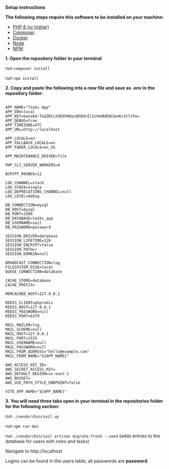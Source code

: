 **Setup instructions**

**The following steps require this software to be installed on your machine:**
- [PHP 8 (or higher)](https://www.php.net/manual/en/install.php)
- [Composer](https://getcomposer.org/download/)
- [Docker](https://docs.docker.com/compose/install/)
- [Node](https://nodejs.org/en/download)
- [NPM](https://docs.npmjs.com/downloading-and-installing-node-js-and-npm)

**1. Open the repository folder in your terminal**

run `composer install`

run `npm install`

**2. Copy and paste the following into a new file and save as .env in the repository folder:**
##
    APP_NAME="Tasks App"
    APP_ENV=local
    APP_KEY=base64:ToQZRCcXSRXhH8ynQ58UnIl2zVmdbRGb1enKcStltFw=
    APP_DEBUG=true
    APP_TIMEZONE=UTC
    APP_URL=http://localhost

    APP_LOCALE=en
    APP_FALLBACK_LOCALE=en
    APP_FAKER_LOCALE=en_US

    APP_MAINTENANCE_DRIVER=file

    PHP_CLI_SERVER_WORKERS=4

    BCRYPT_ROUNDS=12

    LOG_CHANNEL=stack
    LOG_STACK=single
    LOG_DEPRECATIONS_CHANNEL=null
    LOG_LEVEL=debug

    DB_CONNECTION=mysql
    DB_HOST=mysql
    DB_PORT=3306
    DB_DATABASE=tasks_app
    DB_USERNAME=sail
    DB_PASSWORD=password

    SESSION_DRIVER=database
    SESSION_LIFETIME=120
    SESSION_ENCRYPT=false
    SESSION_PATH=/
    SESSION_DOMAIN=null

    BROADCAST_CONNECTION=log
    FILESYSTEM_DISK=local
    QUEUE_CONNECTION=database

    CACHE_STORE=database
    CACHE_PREFIX=

    MEMCACHED_HOST=127.0.0.1

    REDIS_CLIENT=phpredis
    REDIS_HOST=127.0.0.1
    REDIS_PASSWORD=null
    REDIS_PORT=6379

    MAIL_MAILER=log
    MAIL_SCHEME=null
    MAIL_HOST=127.0.0.1
    MAIL_PORT=2525
    MAIL_USERNAME=null
    MAIL_PASSWORD=null
    MAIL_FROM_ADDRESS="hello@example.com"
    MAIL_FROM_NAME="${APP_NAME}"

    AWS_ACCESS_KEY_ID=
    AWS_SECRET_ACCESS_KEY=
    AWS_DEFAULT_REGION=us-east-1
    AWS_BUCKET=
    AWS_USE_PATH_STYLE_ENDPOINT=false

    VITE_APP_NAME="${APP_NAME}"

**3. You will need three tabs open in your terminal in the repositories folder for the following section:**

run `./vendor/bin/sail up`

run `npm run dev`

run `./vendor/bin/sail artisan migrate:fresh --seed` (adds entries to the database for users with roles and tasks)

Navigate to http://localhost

Logins can be found in the users table, all passwords are **password**.
